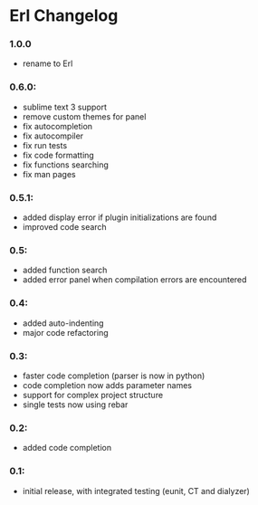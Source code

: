 # Erl Changelog

### 1.0.0
 * rename to Erl

### 0.6.0:
 * sublime text 3 support
 * remove custom themes for panel
 * fix autocompletion
 * fix autocompiler
 * fix run tests
 * fix code formatting
 * fix functions searching
 * fix man pages

### 0.5.1:
 * added display error if plugin initializations are found
 * improved code search

### 0.5:
 * added function search
 * added error panel when compilation errors are encountered

### 0.4:
 * added auto-indenting
 * major code refactoring

### 0.3:
 * faster code completion (parser is now in python)
 * code completion now adds parameter names
 * support for complex project structure
 * single tests now using rebar

### 0.2:
 * added code completion

### 0.1:
 * initial release, with integrated testing (eunit, CT and dialyzer)
